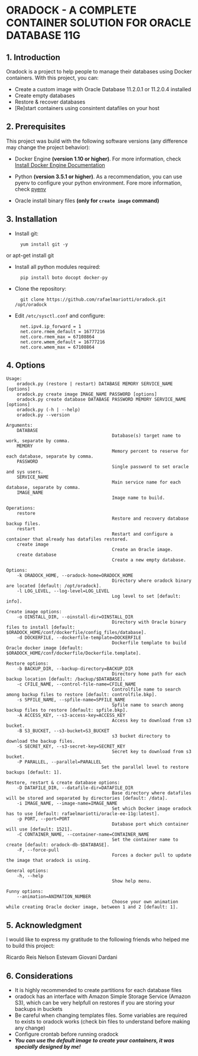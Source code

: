 # ORADOCK - A COMPLETE CONTAINER SOLUTION FOR ORACLE DATABASE 11G


## 1. Introduction

Oradock is a project to help people to manage their databases using Docker containers. With this project, you can:

* Create a custom image with Oracle Database 11.2.0.1 or 11.2.0.4 installed
* Create empty databases
* Restore & recover databases
* [Re]start containers using consintent datafiles on your host


## 2. Prerequisites

This project was build with the following software versions (any difference may change the project behavior):

* Docker Engine **(version 1.10 or higher)**. For more information, check [Install Docker Engine Documentation](https://docs.docker.com/engine/installation/)

* Python **(version 3.5.1 or higher)**. As a recommendation, you can use pyenv to configure your python environment. Fore more information, check [pyenv](https://github.com/yyuu/pyenv) 

* Oracle install binary files **(only for ``create image`` command)**

## 3. Installation

* Install git:

        yum install git -y
or
        apt-get install git

* Install all python modules required:

        pip install boto docopt docker-py

* Clone the repository:

        git clone https://github.com/rafaelmariotti/oradock.git /opt/oradock

* Edit ``/etc/sysctl.conf`` and configure:

        net.ipv4.ip_forward = 1
        net.core.rmem_default = 16777216
        net.core.rmem_max = 67108864
        net.core.wmem_default = 16777216
        net.core.wmem_max = 67108864

## 4. Options

	Usage:
	    oradock.py (restore | restart) DATABASE MEMORY SERVICE_NAME [options]
	    oradock.py create image IMAGE_NAME PASSWORD [options]
	    oradock.py create database DATABASE PASSWORD MEMORY SERVICE_NAME [options]
	    oradock.py (-h | --help)
	    oradock.py --version
	
	Arguments:
	    DATABASE
	                                        Database(s) target name to work, separate by comma.
	    MEMORY
	                                        Memory percent to reserve for each database, separate by comma.
	    PASSWORD
	                                        Single password to set oracle and sys users.
	    SERVICE_NAME
	                                        Main service name for each database, separate by comma.
	    IMAGE_NAME
	                                        Image name to build.
	
	Operations:
	    restore
	                                        Restore and recovery database backup files.
	    restart
	                                        Restart and configure a container that already has datafiles restored.
	    create image
	                                        Create an Oracle image.
		create database
											Create a new empty database.
	
	Options:
	    -k ORADOCK_HOME, --oradock-home=ORADOCK_HOME
	                                        Directory where oradock binary are located [default: /opt/oradock].
	    -l LOG_LEVEL, --log-level=LOG_LEVEL
	                                        Log level to set [default: info].
	
	Create image options:
	    -o OINSTALL_DIR, --oinstall-dir=OINSTALL_DIR
	                                        Directory with Oracle binary files to install [default: $ORADOCK_HOME/conf/dockerfile/config_files/database].
	    -d DOCKERFILE, --dockerfile-template=DOCKERFILE
	                                        Dockerfile template to build Oracle docker image [default: $ORADOCK_HOME/conf/dockerfile/Dockerfile.template].
	
	Restore options:
	    -b BACKUP_DIR, --backup-directory=BACKUP_DIR
	                                        Directory home path for each backup location [default: /backup/$DATABASE].
	    -c CFILE_NAME, --control-file-name=CFILE_NAME
	                                        Controlfile name to search among backup files to restore [default: controlfile.bkp].
	    -s SPFILE_NAME, --spfile-name=SPFILE_NAME
	                                        Spfile name to search among backup files to restore [default: spfile.bkp].
	    -A ACCESS_KEY, --s3-access-key=ACCESS_KEY
	                                        Access key to download from s3 bucket.
	    -B S3_BUCKET, --s3-bucket=S3_BUCKET
	                                        s3 bucket directory to download the backup files.
	    -S SECRET_KEY, --s3-secret-key=SECRET_KEY
	                                        Secret key to download from s3 bucket.
		-P PARALLEL, --parallel=PARALLEL
                                        Set the parallel level to restore backups [default: 1].
	
	Restore, restart & create database options:
	    -D DATAFILE_DIR, --datafile-dir=DATAFILE_DIR
	                                        Base directory where datafiles will be stored and separated by directories [default: /data].
	    -i IMAGE_NAME, --image-name=IMAGE_NAME
	                                        Set which Docker image oradock has to use [default: rafaelmariotti/oracle-ee-11g:latest].
	    -p PORT, --port=PORT
	                                        Database port which container will use [default: 1521].
	    -C CONTAINER_NAME, --container-name=CONTAINER_NAME
	                                        Set the container name to create [default: oradock-db-$DATABASE].
	    -F, --force-pull
	                                        Forces a docker pull to update the image that oradock is using.
	
	General options:
	    -h, --help
	                                        Show help menu.
	
	Funny options:
	    --animation=ANIMATION_NUMBER
	                                        Choose your own animation while creating Oracle docker image, between 1 and 2 [default: 1].

## 5. Acknowledgment

I would like to express my gratitude to the following friends who helped me to build this project:

Ricardo Reis
Nelson Estevam
Giovani Dardani

## 6. Considerations

* It is highly recommended to create partitions for each database files
* oradock has an interface with Amazon Simple Storage Service (Amazon S3), which can be very helpfull on restores if you are storing your backups in buckets
* Be careful when changing templates files. Some variables are required to exists to oradock works (check bin files to understand before making any change)
* Configure crontab before running oradock
* _**You can use the default image to create your containers, it was specially designed by me!**_
